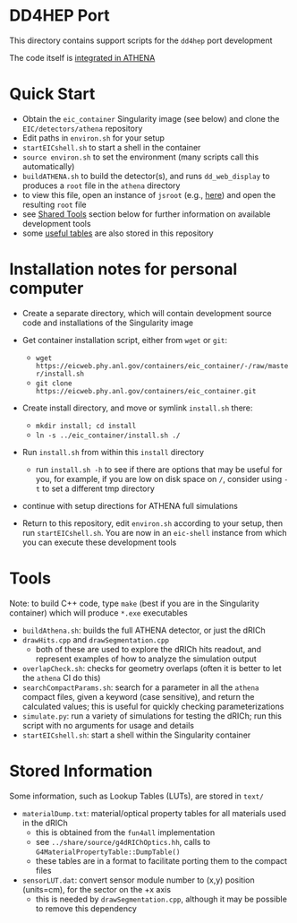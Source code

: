 # DD4HEP Port

This directory contains support scripts for the `dd4hep` port development

The code itself is [integrated in ATHENA](https://eicweb.phy.anl.gov/EIC/detectors/athena/-/tree/master)


# Quick Start

- Obtain the `eic_container` Singularity image (see below)
  and clone the `EIC/detectors/athena` repository
- Edit paths in `environ.sh` for your setup
- `startEICshell.sh` to start a shell in the container
- `source environ.sh` to set the environment (many scripts call this
  automatically)
- `buildATHENA.sh` to build the detector(s), and runs `dd_web_display` to
  produces a `root` file in the `athena` directory
- to view this file, open an instance of `jsroot` 
  (e.g., [here](https://eic.phy.anl.gov/geoviewer/)) and open the 
  resulting `root` file
- see [Shared Tools](#tools) section below for further information on 
  available development tools
- some [useful tables](#info) are also stored in this repository


# Installation notes for personal computer

- Create a separate directory, which will contain
  development source code and installations of the
  Singularity image

- Get container installation script, either from `wget` or
  `git`:
  - `wget
    https://eicweb.phy.anl.gov/containers/eic_container/-/raw/master/install.sh`
  - `git clone
    https://eicweb.phy.anl.gov/containers/eic_container.git`

- Create install directory, and move or symlink `install.sh`
  there:
  - `mkdir install; cd install`
  - `ln -s ../eic_container/install.sh ./`

- Run `install.sh` from within this `install` directory
  - run `install.sh -h` to see if there are options that may
    be useful for you, for example, if you are low on disk
    space on `/`, consider using `-t` to set a different tmp
    directory

- continue with setup directions for ATHENA full simulations

- Return to this repository, edit `environ.sh` according to
  your setup, then run `startEICshell.sh`. You are now in an
  `eic-shell` instance from which you can execute these
  development tools


<a name="tools"></a>
# Tools

Note: to build C++ code, type `make` (best if you are in the Singularity
container) which will produce `*.exe` executables

- `buildAthena.sh`: builds the full ATHENA detector, or just the dRICh
- `drawHits.cpp` and `drawSegmentation.cpp`
  - both of these are used to explore the dRICh hits readout, and
    represent examples of how to analyze the simulation output
- `overlapCheck.sh`: checks for geometry overlaps (often it is better
  to let the `athena` CI do this)
- `searchCompactParams.sh`: search for a parameter in all the `athena`
  compact files, given a keyword (case sensitive), and return the 
  calculated values; this is useful for quickly checking parameterizations
- `simulate.py`: run a variety of simulations for testing the dRICh; run
  this script with no arguments for usage and details
- `startEICshell.sh`: start a shell within the Singularity container


<a name="info"></a>
# Stored Information

Some information, such as Lookup Tables (LUTs), are stored in `text/`

- `materialDump.txt`: material/optical property tables for all materials
  used in the dRICh
  - this is obtained from the `fun4all` implementation
  - see `../share/source/g4dRIChOptics.hh`, calls to
    `G4MaterialPropertyTable::DumpTable()`
  - these tables are in a format to facilitate porting them to the 
    compact files
- `sensorLUT.dat`: convert sensor module number to (x,y) position
  (units=cm), for the sector on the +x axis
  - this is needed by `drawSegmentation.cpp`, although it may be possible
    to remove this dependency

